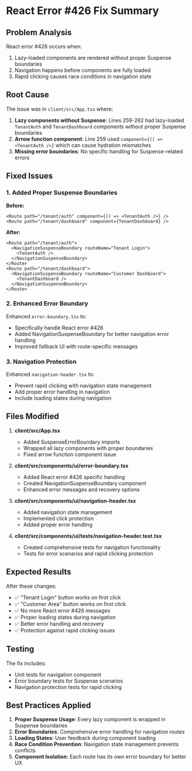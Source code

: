 # React Error #426 Fix Summary

## Problem Analysis

React error #426 occurs when:
1. Lazy-loaded components are rendered without proper Suspense boundaries
2. Navigation happens before components are fully loaded
3. Rapid clicking causes race conditions in navigation state

## Root Cause

The issue was in `client/src/App.tsx` where:

1. **Lazy components without Suspense**: Lines 259-262 had lazy-loaded `TenantAuth` and `TenantDashboard` components without proper Suspense boundaries
2. **Arrow function component**: Line 259 used `component={() => <TenantAuth />}` which can cause hydration mismatches
3. **Missing error boundaries**: No specific handling for Suspense-related errors

## Fixed Issues

### 1. Added Proper Suspense Boundaries

**Before:**
```tsx
<Route path="/tenant/auth" component={() => <TenantAuth />} />
<Route path="/tenant/dashboard" component={TenantDashboard} />
```

**After:**
```tsx
<Route path="/tenant/auth">
  <NavigationSuspenseBoundary routeName="Tenant Login">
    <TenantAuth />
  </NavigationSuspenseBoundary>
</Route>
<Route path="/tenant/dashboard">
  <NavigationSuspenseBoundary routeName="Customer Dashboard">
    <TenantDashboard />
  </NavigationSuspenseBoundary>
</Route>
```

### 2. Enhanced Error Boundary

Enhanced `error-boundary.tsx` to:
- Specifically handle React error #426
- Added NavigationSuspenseBoundary for better navigation error handling
- Improved fallback UI with route-specific messages

### 3. Navigation Protection

Enhanced `navigation-header.tsx` to:
- Prevent rapid clicking with navigation state management
- Add proper error handling in navigation
- Include loading states during navigation

## Files Modified

1. **client/src/App.tsx**
   - Added SuspenseErrorBoundary imports
   - Wrapped all lazy components with proper boundaries
   - Fixed arrow function component issue

2. **client/src/components/ui/error-boundary.tsx**
   - Added React error #426 specific handling
   - Created NavigationSuspenseBoundary component
   - Enhanced error messages and recovery options

3. **client/src/components/ui/navigation-header.tsx**
   - Added navigation state management
   - Implemented click protection
   - Added proper error handling

4. **client/src/components/ui/__tests__/navigation-header.test.tsx**
   - Created comprehensive tests for navigation functionality
   - Tests for error scenarios and rapid clicking protection

## Expected Results

After these changes:
- ✅ "Tenant Login" button works on first click
- ✅ "Customer Area" button works on first click  
- ✅ No more React error #426 messages
- ✅ Proper loading states during navigation
- ✅ Better error handling and recovery
- ✅ Protection against rapid clicking issues

## Testing

The fix includes:
- Unit tests for navigation component
- Error boundary tests for Suspense scenarios
- Navigation protection tests for rapid clicking

## Best Practices Applied

1. **Proper Suspense Usage**: Every lazy component is wrapped in Suspense boundaries
2. **Error Boundaries**: Comprehensive error handling for navigation routes  
3. **Loading States**: User feedback during component loading
4. **Race Condition Prevention**: Navigation state management prevents conflicts
5. **Component Isolation**: Each route has its own error boundary for better UX